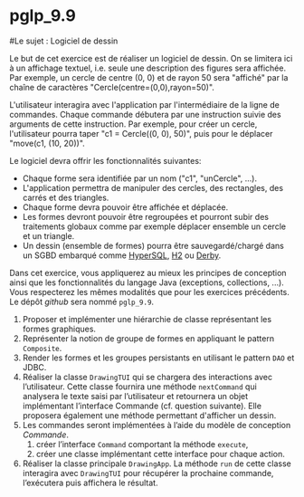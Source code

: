 # pglp_9.9
#Le sujet : Logiciel de dessin

Le but de cet exercice est de réaliser un logiciel de dessin. On se limitera ici à un affichage textuel, i.e. seule une description des figures sera affichée. Par exemple, un cercle de centre (0, 0) et de rayon 50 sera "affiché" par la chaîne de caractères "Cercle(centre=(0,0),rayon=50)".

L'utilisateur interagira avec l'application par l'intermédiaire de la ligne de commandes. Chaque commande débutera par une instruction suivie des arguments de cette instruction. Par exemple, pour créer un cercle, l'utilisateur pourra taper "c1 = Cercle((0, 0), 50)", puis pour le déplacer "move(c1, (10, 20))".

Le logiciel devra offrir les fonctionnalités suivantes:
* Chaque forme sera identifiée par un nom ("c1", "unCercle", ...).
* L'application permettra de manipuler des cercles, des rectangles, des carrés et des triangles.
* Chaque forme devra pouvoir être affichée et déplacée.
* Les formes devront pouvoir être regroupées et pourront subir des traitements globaux comme par exemple déplacer ensemble un cercle et un triangle.
* Un dessin (ensemble de formes) pourra être sauvegardé/chargé dans un SGBD embarqué comme [HyperSQL](http://hsqldb.org/), [H2](http://www.h2database.com/html/main.html) ou [Derby](https://db.apache.org/derby/).

Dans cet exercice, vous appliquerez au mieux les principes de conception ainsi que les fonctionnalités du langage Java (exceptions, collections, ...).
Vous respecterez les mêmes modalités que pour les exercices précédents.
Le dépôt _github_ sera nommé `pglp_9.9`.

1. Proposer et implémenter une hiérarchie de classe représentant les formes graphiques.
1. Représenter la notion de groupe de formes en appliquant le pattern `Composite`.
2. Render les formes et les groupes persistants en utilisant le pattern `DAO` et JDBC.
1. Réaliser la classe `DrawingTUI` qui se chargera des interactions avec l’utilisateur.
Cette classe fournira une méthode `nextCommand` qui analysera le texte saisi par l’utilisateur et retournera un objet implémentant l’interface Commande (cf. question suivante).
Elle proposera également une méthode permettant d'afficher un dessin.
1. Les commandes seront implémentées à l’aide du modèle de conception _Commande_.
   1. créer l’interface `Command` comportant la méthode `execute`,
   1. créer une classe implémentant cette interface pour chaque action.
1. Réaliser la classe principale `DrawingApp`.
La méthode `run` de cette classe interagira avec `DrawingTUI` pour récupérer la prochaine commande, l’exécutera puis affichera le résultat.
